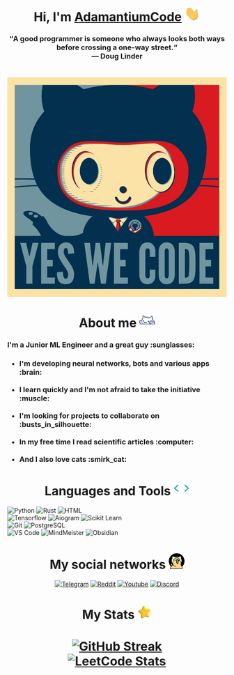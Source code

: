 <h1></h1>

<h1 align="center">
  Hi, I'm
  <a href="https://github.com/AdamantiumCode">AdamantiumCode</a>
  <img src="./Images/hi.gif" width="36">
</h1>

<h3 align="center">
  <q>A good programmer is someone who always looks both ways before crossing a one-way street.</q><br>
  <b> — Doug Linder </b>
</h3>

<h1></h1>

<div align="center">
  <img src="./Images/cat_yes_we_code.png" width=550>
</div>


<h1></h1>

<h1 align="center">
  About me
  <img src="./Images/cat_bim_bam.gif" width=36>
</h1>

<h3>
  I'm a Junior ML Engineer and a great guy :sunglasses:
</h3>

<h3>
  <ul>
    <li> I'm developing neural networks, bots and various apps :brain: </li><br>
    <li> I learn quickly and I'm not afraid to take the initiative :muscle: </li><br>
    <li> I'm looking for projects to collaborate on :busts_in_silhouette: </li><br>
    <li> In my free time I read scientific articles :computer: </li><br>
    <li> And I also love cats :smirk_cat: </li>
  </ul>
</h3>


<h1></h1>

<h1 align="center">
  Languages and Tools
  <img src="./Images/stack_dev.gif" width=36>
</h1>

<div>
  <img src="https://img.shields.io/badge/python-3670A0?style=for-the-badge&amp;logo=python&amp;logoColor=ffdd54" alt="Python">
  <img src="https://img.shields.io/badge/Rust-white?style=for-the-badge&amp;logo=rust&amp;color=red" alt="Rust">
  <img src="https://img.shields.io/badge/html-gray?style=for-the-badge&amp;logo=html5&amp;logoColor=white" alt="HTML">
  <br>
  <img src="https://img.shields.io/badge/Tensorflow-white?style=for-the-badge&amp;logo=Tensorflow" alt="Tensorflow">
  <img src="https://img.shields.io/badge/Aiogram3-orange?style=for-the-badge&amp;logo=python&amp;logoColor=white" alt="Aiogram">
  <img src="https://img.shields.io/badge/Scikit_Learn-blue?style=for-the-badge&amp;logo=scikitlearn&amp;logoColor=white" alt="Scikit Learn">
  <br>
  <img src="https://img.shields.io/badge/Git-red?style=for-the-badge&amp;logo=git&amp;logoColor=white" alt="Git">
  <img src="https://img.shields.io/badge/PostgreSQL-purple?style=for-the-badge&amp;logo=postgresql&amp;logoColor=white" alt="PostgreSQL">
  <br>
  <img src="https://img.shields.io/badge/VS_Code-blue?style=for-the-badge&amp;logo=visualstudiocode&amp;logoColor=white" alt="VS Code">
  <img src="https://img.shields.io/badge/MindMeister-green?style=for-the-badge&amp;logo=mozilla&amp;logoColor=white" alt="MindMeister">
  <img src="https://img.shields.io/badge/Obsidian-purple?style=for-the-badge&amp;logo=obsidian" alt="Obsidian">
</div>


<h1></h1>

<h1 align="center">
  My social networks
  <img src="./Images/parrot.gif" width=36>
</h1>

<div align="center">
  <a href="https://t.me/AdamantiumCode">
    <img src="https://img.shields.io/badge/Telegram-blue?style=for-the-badge&logo=telegram" alt="Telegram"></a>
  <a href="https://www.reddit.com/user/AdamantiumCode/">
    <img src="https://img.shields.io/badge/Reddit-white?style=for-the-badge&logo=reddit" alt="Reddit"></a>
  <a href="https://www.youtube.com/channel/UC7iayX31v4StBqqlyAXhp8g">
    <img src="https://img.shields.io/badge/Youtube-red?style=for-the-badge&logo=youtube" alt="Youtube"></a>
  <a href="https://discordapp.com/users/957545577300770826">
    <img src="https://img.shields.io/badge/Discord-blue?style=for-the-badge&logo=discord&logoColor=white" alt="Discord"></a>
</div>


<h1></h1>

<h1 align="center">
  My Stats
  <img src="./Images/Star.png" width=33>
</h1>

<h1 align="center">
  <a href="https://github.com/AdamantiumCode">
    <img src="https://streak-stats.demolab.com/?user=AdamantiumCode&amp;theme=dark" alt="GitHub Streak">
  </a><br>
  <a href="https://leetcode.com/AdamantiumCode/">
    <img src="https://leetcard.jacoblin.cool/AdamantiumCode" alt="LeetCode Stats">
  </a>
</h1>
